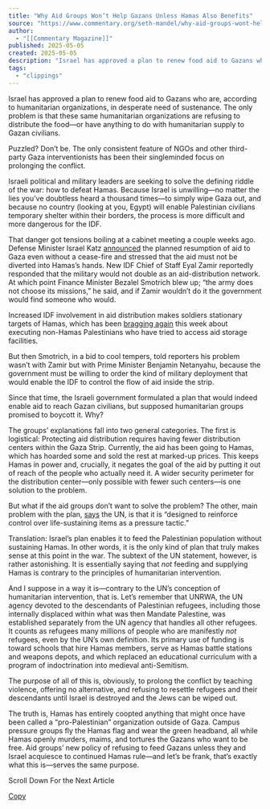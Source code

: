 ```yaml
---
title: "Why Aid Groups Won’t Help Gazans Unless Hamas Also Benefits"
source: "https://www.commentary.org/seth-mandel/why-aid-groups-wont-help-gazans-unless-hamas-also-benefits/"
author:
  - "[[Commentary Magazine]]"
published: 2025-05-05
created: 2025-05-05
description: "Israel has approved a plan to renew food aid to Gazans who are, according to humanitarian organizations, in desperate need of sustenance. The only problem is that these same humanitarian"
tags:
  - "clippings"
---
```

Israel has approved a plan to renew food aid to Gazans who are, according to humanitarian organizations, in desperate need of sustenance. The only problem is that these same humanitarian organizations are refusing to distribute the food—or have anything to do with humanitarian supply to Gazan civilians.

Puzzled? Don’t be. The only consistent feature of NGOs and other third-party Gaza interventionists has been their singleminded focus on prolonging the conflict.

Israeli political and military leaders are seeking to solve the defining riddle of the war: how to defeat Hamas. Because Israel is unwilling—no matter the lies you’ve doubtless heard a thousand times—to simply wipe Gaza out, and because no country (looking at you, Egypt) will enable Palestinian civilians temporary shelter within their borders, the process is more difficult and more dangerous for the IDF.

That danger got tensions boiling at a cabinet meeting a couple weeks ago. Defense Minister Israel Katz [announced](https://www.timesofisrael.com/smotrich-pm-ultimately-responsible-for-war-must-occupy-gaza-or-lose-right-to-govern/) the planned resumption of aid to Gaza even without a cease-fire and stressed that the aid must not be diverted into Hamas’s hands. New IDF Chief of Staff Eyal Zamir reportedly responded that the military would not double as an aid-distribution network. At which point Finance Minister Bezalel Smotrich blew up; “the army does not choose its missions,” he said, and if Zamir wouldn’t do it the government would find someone who would.

Increased IDF involvement in aid distribution makes soldiers stationary targets of Hamas, which has been [bragging again](https://www.timesofisrael.com/hamas-executes-several-looters-who-reportedly-attacked-food-warehouses/) this week about executing non-Hamas Palestinians who have tried to access aid storage facilities.

But then Smotrich, in a bid to cool tempers, told reporters his problem wasn’t with Zamir but with Prime Minister Benjamin Netanyahu, because the government must be willing to order the kind of military deployment that would enable the IDF to control the flow of aid inside the strip.

Since that time, the Israeli government formulated a plan that would indeed enable aid to reach Gazan civilians, but supposed humanitarian groups promised to boycott it. Why?

The groups’ explanations fall into two general categories. The first is logistical: Protecting aid distribution requires having fewer distribution centers within the Gaza Strip. Currently, the aid has been going to Hamas, which has hoarded some and sold the rest at marked-up prices. This keeps Hamas in power and, crucially, it negates the goal of the aid by putting it out of reach of the people who actually need it. A wider security perimeter for the distribution center—only possible with fewer such centers—is one solution to the problem.

But what if the aid groups don’t want to solve the problem? The other, main problem with the plan, [says](https://www.timesofisrael.com/un-humanitarian-agency-rejects-new-israeli-plan-for-gaza-aid-deliveries/) the UN, is that it is “designed to reinforce control over life-sustaining items as a pressure tactic.”

Translation: Israel’s plan enables it to feed the Palestinian population without sustaining Hamas. In other words, it is the only kind of plan that truly makes sense at this point in the war. The subtext of the UN statement, however, is rather astonishing. It is essentially saying that *not* feeding and supplying Hamas is contrary to the principles of humanitarian intervention.

And I suppose in a way it is—contrary to the UN’s conception of humanitarian intervention, that is. Let’s remember that UNRWA, the UN agency devoted to the descendants of Palestinian refugees, including those internally displaced within what was then Mandate Palestine, was established separately from the UN agency that handles all other refugees. It counts as refugees many millions of people who are manifestly *not* refugees, even by the UN’s own definition. Its primary use of funding is toward schools that hire Hamas members, serve as Hamas battle stations and weapons depots, and which replaced an educational curriculum with a program of indoctrination into medieval anti-Semitism.

The purpose of all of this is, obviously, to prolong the conflict by teaching violence, offering no alternative, and refusing to resettle refugees and their descendants until Israel is destroyed and the Jews can be wiped out.

The truth is, Hamas has entirely coopted anything that might once have been called a “pro-Palestinian” organization outside of Gaza. Campus pressure groups fly the Hamas flag and wear the green headband, all while Hamas openly murders, maims, and tortures the Gazans who want to be free. Aid groups’ new policy of refusing to feed Gazans unless they and Israel acquiesce to continued Hamas rule—and let’s be frank, that’s exactly what this is—serves the same purpose.

Scroll Down For the Next Article

[Copy](https://www.commentary.org/seth-mandel/why-aid-groups-wont-help-gazans-unless-hamas-also-benefits/#)